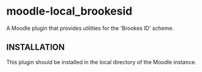 moodle-local_brookesid
======================

A Moodle plugin that provides utilities for the 'Brookes ID' scheme.

<h2>INSTALLATION</h2>
This plugin should be installed in the local directory of the Moodle instance.
